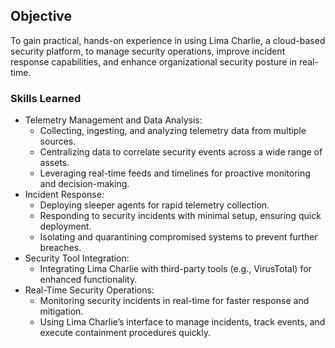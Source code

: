 ## Objective
To gain practical, hands-on experience in using Lima Charlie, a cloud-based security platform, to manage security operations, improve incident response capabilities, and enhance organizational security posture in real-time.

### Skills Learned
- Telemetry Management and Data Analysis:
  - Collecting, ingesting, and analyzing telemetry data from multiple sources.
  - Centralizing data to correlate security events across a wide range of assets.
  - Leveraging real-time feeds and timelines for proactive monitoring and decision-making.
- Incident Response:
  - Deploying sleeper agents for rapid telemetry collection.
  - Responding to security incidents with minimal setup, ensuring quick deployment.
  - Isolating and quarantining compromised systems to prevent further breaches.  
- Security Tool Integration:
  - Integrating Lima Charlie with third-party tools (e.g., VirusTotal) for enhanced functionality.   
- Real-Time Security Operations:
  - Monitoring security incidents in real-time for faster response and mitigation.
  - Using Lima Charlie’s interface to manage incidents, track events, and execute containment procedures quickly.
